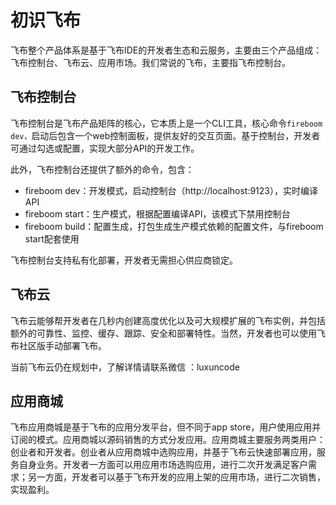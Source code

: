 # 初识飞布

飞布整个产品体系是基于飞布IDE的开发者生态和云服务​，主要由三个产品组成：飞布控制台、飞布云、应用市场。我们常说的飞布，主要指飞布控制台。

## 飞布控制台

飞布控制台是飞布产品矩阵的核心，它本质上是一个CLI工具，核心命令`fireboom dev，`启动后包含一个web控制面板，提供友好的交互页面。基于控制台，开发者可通过勾选或配置，实现大部分API的开发工作。

此外，飞布控制台还提供了额外的命令，包含：

* fireboom dev：开发模式，启动控制台（http://localhost:9123），实时编译API
* fireboom start：生产模式，根据配置编译API，该模式下禁用控制台
* fireboom build：配置生成，打包生成生产模式依赖的配置文件，与fireboom start配套使用

飞布控制台支持私有化部署，开发者无需担心供应商锁定。

## 飞布云

飞布云能够帮开发者在几秒内创建高度优化以及可大规模扩展的飞布实例，并包括额外的可靠性、监控、缓存、跟踪、安全和部署特性。当然，开发者也可以使用飞布社区版手动部署飞布。

当前飞布云仍在规划中，了解详情请联系微信  ：luxuncode

## 应用商城

飞布应用商城是基于飞布的应用分发平台，但不同于app store，用户使用应用并订阅的模式。应用商城以源码销售的方式分发应用。应用商城主要服务两类用户：创业者和开发者。创业者从应用商城中选购应用，并基于飞布云快速部署应用，服务自身业务。开发者一方面可以用应用市场选购应用，进行二次开发满足客户需求；另一方面，开发者可以基于飞布开发的应用上架的应用市场，进行二次销售，实现盈利。
